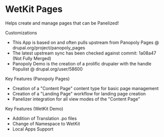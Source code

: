 WetKit Pages
==============
Helps create and manage pages that can be Panelized!

Customizations
* This App is based on and often pulls upstream from Panopoly Pages @ drupal.org/project/panopoly_pages
* The latest upstream sync has been checked against commit: 1a08a47 (Not Fully Merged)
* Panopoly Demo is the creation of a prolific drupaler with the handle Populist @ drupal.org/user/58600

Key Features (Panopoly Pages)
* Creation of a "Content Page" content type for basic page management
* Creation of a "Landing Page" workflow for landing page creation
* Panelizer integration for all view modes of the "Content Page"

Key Features (WetKit Demo)
* Addition of Translation .po files
* Change of Namespace to WetKit
* Local Apps Support
